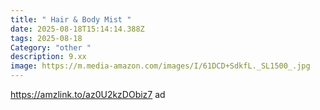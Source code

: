 ```yaml
---
title: " Hair & Body Mist "
date: 2025-08-18T15:14:14.388Z
tags: 2025-08-18
Category: "other "
description: 9.xx
image: https://m.media-amazon.com/images/I/61DCD+SdkfL._SL1500_.jpg
---
```

https://amzlink.to/az0U2kzDObiz7 ad
